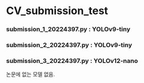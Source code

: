 # CV_submission_test


### submission_1_20224397.py : YOLOv9-tiny

### submission_2_20224397.py : YOLOv9-tiny

### submission_3_20224397.py : YOLOv12-nano


논문에 없는 모델 없음.
